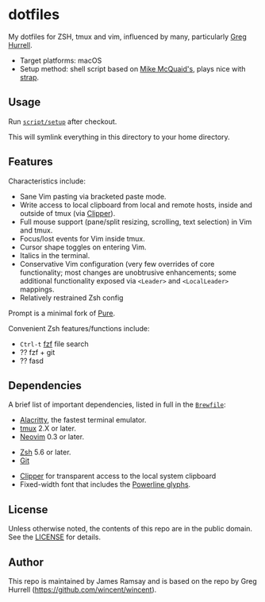 # dotfiles

My dotfiles for ZSH, tmux and vim, influenced by many, particularly [Greg Hurrell](https://github.com/wincent/winncent).

* Target platforms: macOS
* Setup method: shell script based on [Mike McQuaid's](https://github.com/MikeMcQuaid/dotfiles), plays nice with [strap](https://github.com/MikeMcQuaid/strap).

## Usage

Run [`script/setup`](script/setup) after checkout.

This will symlink everything in this directory to your home directory.

## Features

Characteristics include:

* Sane Vim pasting via bracketed paste mode.
* Write access to local clipboard from local and remote hosts, inside and outside of tmux (via [Clipper](https://github.com/wincent/clipper)).
* Full mouse support (pane/split resizing, scrolling, text selection) in Vim and tmux.
* Focus/lost events for Vim inside tmux.
* Cursor shape toggles on entering Vim.
* Italics in the terminal.
* Conservative Vim configuration (very few overrides of core functionality; most changes are unobtrusive enhancements; some additional functionality exposed via `<Leader>` and `<LocalLeader>` mappings.
* Relatively restrained Zsh config

Prompt is a minimal fork of [Pure](https://github.com/sindresohrus/pure).

Convenient Zsh features/functions include:

- `Ctrl-t` [fzf](https://github.com/jungunn/fzf) file search
- ?? fzf + git
- ?? fasd

## Dependencies

A brief list of important dependencies, listed in full in the [`Brewfile`](brewfile):

* [Alacritty](http://github.com/jwilm/alacritty/), the fastest terminal emulator.
* [tmux](http://tmux.sourceforge.net/) 2.X or later.
* [Neovim](https://neovim.io/) 0.3 or later.
- [Zsh](http://www.zsh.org/) 5.6 or later.
- [Git](http://git-scm.com/)
* [Clipper](https://wincent.com/products/clipper) for transparent access to the local system clipboard
* Fixed-width font that includes the [Powerline glyphs](http://powerline.readthedocs.io/en/master/installation.html#fonts-installation).

## License

Unless otherwise noted, the contents of this repo are in the public domain. See the [LICENSE](LICENSE.md) for details.

## Author

This repo is maintained by James Ramsay and is based on the repo by Greg Hurrell (https://github.com/wincent/wincent).

